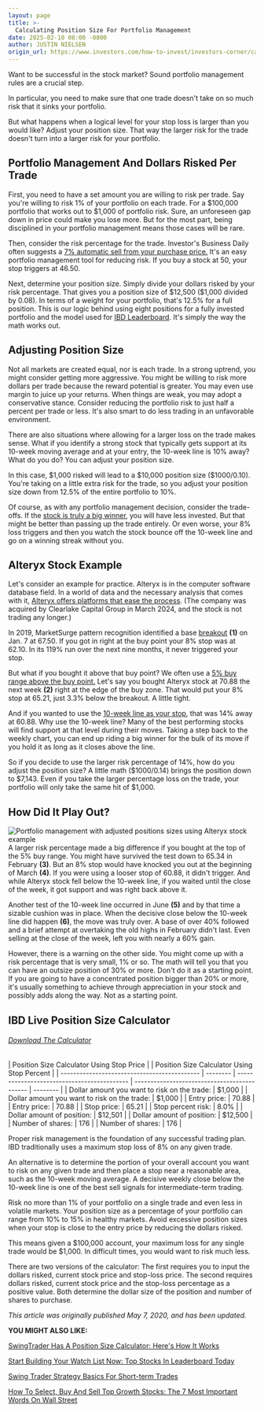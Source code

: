 ```yaml
---
layout: page
title: >-
  Calculating Position Size For Portfolio Management
date: 2025-02-10 08:00 -0800
author: JUSTIN NIELSEN
origin_url: https://www.investors.com/how-to-invest/investors-corner/calculating-position-size-for-portfolio-management/
---
```


Want to be successful in the stock market? Sound portfolio management rules are a crucial step.

In particular, you need to make sure that one trade doesn't take on so much risk that it sinks your portfolio.

But what happens when a logical level for your stop loss is larger than you would like? Adjust your position size. That way the larger risk for the trade doesn't turn into a larger risk for your portfolio.

## Portfolio Management And Dollars Risked Per Trade

First, you need to have a set amount you are willing to risk per trade. Say you're willing to risk 1% of your portfolio on each trade. For a \$100,000 portfolio that works out to \$1,000 of portfolio risk. Sure, an unforeseen gap down in price could make you lose more. But for the most part, being disciplined in your portfolio management means those cases will be rare.

Then, consider the risk percentage for the trade. Investor's Business Daily often suggests a [7% automatic sell from your purchase price.](https://www.investors.com/how-to-invest/investors-corner/still-the-no-1-rule-for-stock-investors-always-cut-your-losses-short/) It's an easy portfolio management tool for reducing risk. If you buy a stock at 50, your stop triggers at 46.50.

Next, determine your position size. Simply divide your dollars risked by your risk percentage. That gives you a position size of \$12,500 (\$1,000 divided by 0.08). In terms of a weight for your portfolio, that's 12.5% for a full position. This is our logic behind using eight positions for a fully invested portfolio and the model used for [IBD Leaderboard](https://www.investors.com/product/leaderboard/?artProdLink=Leaderboard). It's simply the way the math works out.

## Adjusting Position Size

Not all markets are created equal, nor is each trade. In a strong uptrend, you might consider getting more aggressive. You might be willing to risk more dollars per trade because the reward potential is greater. You may even use margin to juice up your returns. When things are weak, you may adopt a conservative stance. Consider reducing the portfolio risk to just half a percent per trade or less. It's also smart to do less trading in an unfavorable environment.

There are also situations where allowing for a larger loss on the trade makes sense. What if you identify a strong stock that typically gets support at its 10-week moving average and at your entry, the 10-week line is 10% away? What do you do? You can adjust your position size.

In this case, \$1,000 risked will lead to a \$10,000 position size (\$1000/0.10). You're taking on a little extra risk for the trade, so you adjust your position size down from 12.5% of the entire portfolio to 10%.

Of course, as with any portfolio management decision, consider the trade-offs. If the [stock is truly a big winner](https://www.investors.com/how-to-invest/investors-corner/how-to-invest-in-growth-stocks-lesson-microsoft-special-sell-rule/), you will have less invested. But that might be better than passing up the trade entirely. Or even worse, your 8% loss triggers and then you watch the stock bounce off the 10-week line and go on a winning streak without you.

## Alteryx Stock Example

Let's consider an example for practice. Alteryx is in the computer software database field. In a world of data and the necessary analysis that comes with it, [Alteryx offers platforms that ease the process](https://www.investors.com/stock-lists/stock-spotlight/data-analytics-leader-alteryx-can-it-extend-950-percent-rally/). (The company was acquired by Clearlake Capital Group in March 2024, and the stock is not trading any longer.)

In 2019, MarketSurge pattern recognition identified a base [breakout](https://www.investors.com/how-to-invest/investors-corner/stocks-on-the-rise-breakout-stocks/) **(1)** on Jan. 7 at 67.50. If you got in right at the buy point your 8% stop was at 62.10. In its 119% run over the next nine months, it never triggered your stop.

But what if you bought it above that buy point? We often use a [5% buy range above the buy point.](http://www.investors.com/ibd-university/how-to-buy/when-to-buy/) Let's say you bought Alteryx stock at 70.88 the next week **(2)** right at the edge of the buy zone. That would put your 8% stop at 65.21, just 3.3% below the breakout. A little tight.

And if you wanted to use the [10-week line as your stop](https://www.investors.com/how-to-invest/investors-corner/when-to-sell-growth-stocks-number-1-rule/), that was 14% away at 60.88. Why use the 10-week line? Many of the best performing stocks will find support at that level during their moves. Taking a step back to the weekly chart, you can end up riding a big winner for the bulk of its move if you hold it as long as it closes above the line.

So if you decide to use the larger risk percentage of 14%, how do you adjust the position size? A little math (\$1000/0.14) brings the position down to \$7,143. Even if you take the larger percentage loss on the trade, your portfolio will only take the same hit of \$1,000.

## How Did It Play Out?

![Portfolio management with adjusted positions sizes using Alteryx stock example](https://www.investors.com/wp-content/uploads/2020/05/wCRNRayx050620-300x170.jpg)A larger risk percentage made a big difference if you bought at the top of the 5% buy range. You might have survived the test down to 65.34 in February **(3)**. But an 8% stop would have knocked you out at the beginning of March **(4)**. If you were using a looser stop of 60.88, it didn't trigger. And while Alteryx stock fell below the 10-week line, if you waited until the close of the week, it got support and was right back above it.

Another test of the 10-week line occurred in June **(5)** and by that time a sizable cushion was in place. When the decisive close below the 10-week line did happen **(6)**, the move was truly over. A base of over 40% followed and a brief attempt at overtaking the old highs in February didn't last. Even selling at the close of the week, left you with nearly a 60% gain.

However, there is a warning on the other side. You might come up with a risk percentage that is very small, 1% or so. The math will tell you that you can have an outsize position of 30% or more. Don't do it as a starting point. If you are going to have a concentrated position bigger than 20% or more, it's usually something to achieve through appreciation in your stock and possibly adds along the way. Not as a starting point.

## IBD Live Position Size Calculator

###### [_Download The Calculator_](https://www.investors.com/wp-content/uploads/2020/05/IBDLive_Position_Size_Calculator.xlsx)



| Position Size Calculator Using Stop Price    |          | Position Size Calculator Using Stop Percent |
| -------------------------------------------- | -------- | ------------------------------------------- | -------------------------------------------- | -------- |
| Dollar amount you want to risk on the trade: | \$1,000  |                                             | Dollar amount you want to risk on the trade: | \$1,000  |
| Entry price:                                 | 70.88    |                                             | Entry price:                                 | 70.88    |
| Stop price:                                  | 65.21    |                                             | Stop percent risk:                           | 8.0%     |
| Dollar amount of position:                   | \$12,501 |                                             | Dollar amount of position:                   | \$12,500 |
| Number of shares:                            | 176      |                                             | Number of shares:                            | 176      |

Proper risk management is the foundation of any successful trading plan. IBD traditionally uses a maximum stop loss of 8% on any given trade.

An alternative is to determine the portion of your overall account you want to risk on any given trade and then place a stop near a reasonable area, such as the 10-week moving average. A decisive weekly close below the 10-week line is one of the best sell signals for intermediate-term trading.

Risk no more than 1% of your portfolio on a single trade and even less in volatile markets. Your position size as a percentage of your portfolio can range from 10% to 15% in healthy markets. Avoid excessive position sizes when your stop is close to the entry price by reducing the dollars risked.

This means given a \$100,000 account, your maximum loss for any single trade would be \$1,000. In difficult times, you would want to risk much less.

There are two versions of the calculator: The first requires you to input the dollars risked, current stock price and stop-loss price. The second requires dollars risked, current stock price and the stop-loss percentage as a positive value. Both determine the dollar size of the position and number of shares to purchase.

_This article was originally published May 7, 2020, and has been updated._

**YOU MIGHT ALSO LIKE:**

[SwingTrader Has A Position Size Calculator: Here's How It Works](https://www.investors.com/research/swing-trading/position-size-calculator-swing-trading-tool/)

[Start Building Your Watch List Now: Top Stocks In Leaderboard Today](https://www.investors.com/product/leaderboard/?artProdLink=Leaderboard)

[Swing Trader Strategy Basics For Short-term Trades](https://www.investors.com/research/swing-trading/swing-trading-strategy-basics/)

[How To Select, Buy And Sell Top Growth Stocks: The 7 Most Important Words On Wall Street](https://www.investors.com/how-to-invest/investors-corner/how-to-trade-stocks-know-seven-most-important-words-wall-street/)
